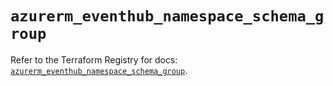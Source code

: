 # `azurerm_eventhub_namespace_schema_group`

Refer to the Terraform Registry for docs: [`azurerm_eventhub_namespace_schema_group`](https://registry.terraform.io/providers/hashicorp/azurerm/4.15.0/docs/resources/eventhub_namespace_schema_group).
